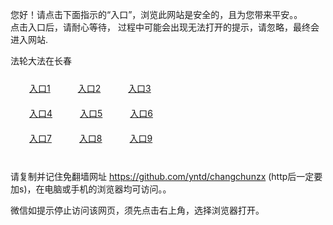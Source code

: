 您好！请点击下面指示的“入口”，浏览此网站是安全的，且为您带来平安。。 <br/>
点击入口后，请耐心等待， 过程中可能会出现无法打开的提示，请忽略，最终会进入网站. </br>

法轮大法在长春<br/>
<div style="padding:10px"><a style="margin:20px" target="_blank" href="https://d2a83u4sj5vdfg.cloudfront.net/2Qpsp?rsqloqb" id="ccLink1" rel="nofollow">入口1</a> <a target="_blank" style="margin:20px" href="https://d8x9brqzbxe0w.cloudfront.net/2Qpsp?jvmiuedo" id="ccLink2" rel="nofollow">入口2</a> <a style="margin:20px" target="_blank" href="https://d2d4st004yy8bm.cloudfront.net/2Qpsp?apovlu" id="ccLink3" rel="nofollow">入口3</a></div>

<div style="padding:10px" ><a style="margin:20px" target="_blank" href="https://d2a83u4sj5vdfg.cloudfront.net/2Qpsp?rsqloqb" id="ccLink4" rel="nofollow">入口4</a> <a style="margin:20px" href="https://d8x9brqzbxe0w.cloudfront.net/2Qpsp?jvmiuedo" target="_blank" id="ccLink5" rel="nofollow">入口5</a> <a style="margin:20px" href="https://d2d4st004yy8bm.cloudfront.net/2Qpsp?apovlu" target="_blank" id="ccLink6" rel="nofollow">入口6</a></div>

<div style="padding:10px"><a style="margin:20px" target="_blank" href="https://d2a83u4sj5vdfg.cloudfront.net/2Qpsp?rsqloqb" id="ccLink7" rel="nofollow">入口7</a> <a style="margin:20px" href="https://d8x9brqzbxe0w.cloudfront.net/2Qpsp?jvmiuedo" target="_blank" id="ccLink8" rel="nofollow">入口8</a> <a style="margin:20px" target="_blank" href="https://d2d4st004yy8bm.cloudfront.net/2Qpsp?apovlu" id="ccLink9" rel="nofollow">入口9</a></div>

<br/>



请复制并记住免翻墙网址 https://github.com/yntd/changchunzx (http后一定要加s)，在电脑或手机的浏览器均可访问。。<br/>

微信如提示停止访问该网页，须先点击右上角，选择浏览器打开。
